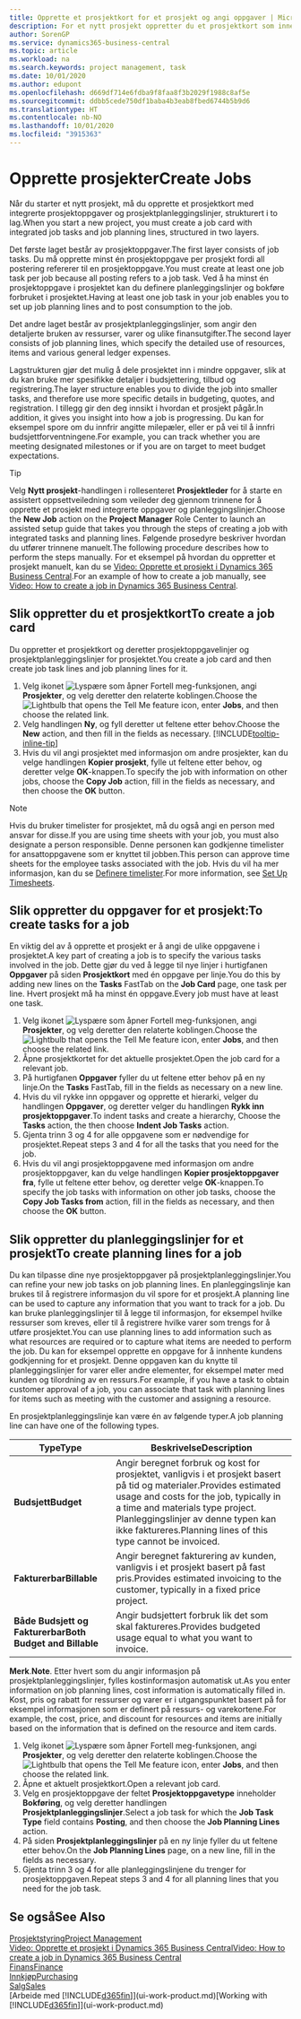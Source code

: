 ```yaml
---
title: Opprette et prosjektkort for et prosjekt og angi oppgaver | Microsoft-dokumentasjon
description: For et nytt prosjekt oppretter du et prosjektkort som inneholder prosjektoppgaver og planleggingslinjer, slik at det blir enklere å administrere fremdrift og budsjett.
author: SorenGP
ms.service: dynamics365-business-central
ms.topic: article
ms.workload: na
ms.search.keywords: project management, task
ms.date: 10/01/2020
ms.author: edupont
ms.openlocfilehash: d669df714e6fdba9f8faa8f3b2029f1988c8af5e
ms.sourcegitcommit: ddbb5cede750df1baba4b3eab8fbed6744b5b9d6
ms.translationtype: HT
ms.contentlocale: nb-NO
ms.lasthandoff: 10/01/2020
ms.locfileid: "3915363"
---
```

# <a name="create-jobs"></a><span data-ttu-id="e4782-103">Opprette prosjekter</span><span class="sxs-lookup"><span data-stu-id="e4782-103">Create Jobs</span></span>
<span data-ttu-id="e4782-104">Når du starter et nytt prosjekt, må du opprette et prosjektkort med integrerte prosjektoppgaver og prosjektplanleggingslinjer, strukturert i to lag.</span><span class="sxs-lookup"><span data-stu-id="e4782-104">When you start a new project, you must create a job card with integrated job tasks and job planning lines, structured in two layers.</span></span>  

<span data-ttu-id="e4782-105">Det første laget består av prosjektoppgaver.</span><span class="sxs-lookup"><span data-stu-id="e4782-105">The first layer consists of job tasks.</span></span> <span data-ttu-id="e4782-106">Du må opprette minst én prosjektoppgave per prosjekt fordi all postering refererer til en prosjektoppgave.</span><span class="sxs-lookup"><span data-stu-id="e4782-106">You must create at least one job task per job because all posting refers to a job task.</span></span> <span data-ttu-id="e4782-107">Ved å ha minst én prosjektoppgave i prosjektet kan du definere planleggingslinjer og bokføre forbruket i prosjektet.</span><span class="sxs-lookup"><span data-stu-id="e4782-107">Having at least one job task in your job enables you to set up job planning lines and to post consumption to the job.</span></span>

<span data-ttu-id="e4782-108">Det andre laget består av prosjektplanleggingslinjer, som angir den detaljerte bruken av ressurser, varer og ulike finansutgifter.</span><span class="sxs-lookup"><span data-stu-id="e4782-108">The second layer consists of job planning lines, which specify the detailed use of resources, items and various general ledger expenses.</span></span>

<span data-ttu-id="e4782-109">Lagstrukturen gjør det mulig å dele prosjektet inn i mindre oppgaver, slik at du kan bruke mer spesifikke detaljer i budsjettering, tilbud og registrering.</span><span class="sxs-lookup"><span data-stu-id="e4782-109">The layer structure enables you to divide the job into smaller tasks, and therefore use more specific details in budgeting, quotes, and registration.</span></span> <span data-ttu-id="e4782-110">I tillegg gir den deg innsikt i hvordan et prosjekt pågår.</span><span class="sxs-lookup"><span data-stu-id="e4782-110">In addition, it gives you insight into how a job is progressing.</span></span> <span data-ttu-id="e4782-111">Du kan for eksempel spore om du innfrir angitte milepæler, eller er på vei til å innfri budsjettforventningene.</span><span class="sxs-lookup"><span data-stu-id="e4782-111">For example, you can track whether you are meeting designated milestones or if you are on target to meet budget expectations.</span></span>

> [!TIP]
> <span data-ttu-id="e4782-112">Velg **Nytt prosjekt**-handlingen i rollesenteret **Prosjektleder** for å starte en assistert oppsettveiledning som veileder deg gjennom trinnene for å opprette et prosjekt med integrerte oppgaver og planleggingslinjer.</span><span class="sxs-lookup"><span data-stu-id="e4782-112">Choose the **New Job** action on the **Project Manager** Role Center to launch an assisted setup guide that takes you through the steps of creating a job with integrated tasks and planning lines.</span></span> <span data-ttu-id="e4782-113">Følgende prosedyre beskriver hvordan du utfører trinnene manuelt.</span><span class="sxs-lookup"><span data-stu-id="e4782-113">The following procedure describes how to perform the steps manually.</span></span> <span data-ttu-id="e4782-114">For et eksempel på hvordan du oppretter et prosjekt manuelt, kan du se [Video: Opprette et prosjekt i Dynamics 365 Business Central](https://www.youtube.com/watch?v=VqaPWr7BWmw).</span><span class="sxs-lookup"><span data-stu-id="e4782-114">For an example of how to create a job manually, see [Video: How to create a job in Dynamics 365 Business Central](https://www.youtube.com/watch?v=VqaPWr7BWmw).</span></span>

## <a name="to-create-a-job-card"></a><span data-ttu-id="e4782-115">Slik oppretter du et prosjektkort</span><span class="sxs-lookup"><span data-stu-id="e4782-115">To create a job card</span></span>
<span data-ttu-id="e4782-116">Du oppretter et prosjektkort og deretter prosjektoppgavelinjer og prosjektplanleggingslinjer for prosjektet.</span><span class="sxs-lookup"><span data-stu-id="e4782-116">You create a job card and then create job task lines and job planning lines for it.</span></span>

1. <span data-ttu-id="e4782-117">Velg ikonet ![Lyspære som åpner Fortell meg-funksjonen](media/ui-search/search_small.png "Fortell hva du vil gjøre"), angi **Prosjekter**, og velg deretter den relaterte koblingen.</span><span class="sxs-lookup"><span data-stu-id="e4782-117">Choose the ![Lightbulb that opens the Tell Me feature](media/ui-search/search_small.png "Tell me what you want to do") icon, enter **Jobs**, and then choose the related link.</span></span>  
2. <span data-ttu-id="e4782-118">Velg handlingen **Ny**, og fyll deretter ut feltene etter behov.</span><span class="sxs-lookup"><span data-stu-id="e4782-118">Choose the **New** action, and then fill in the fields as necessary.</span></span> [!INCLUDE[tooltip-inline-tip](includes/tooltip-inline-tip_md.md)]
3. <span data-ttu-id="e4782-119">Hvis du vil angi prosjektet med informasjon om andre prosjekter, kan du velge handlingen **Kopier prosjekt**, fylle ut feltene etter behov, og deretter velge **OK**-knappen.</span><span class="sxs-lookup"><span data-stu-id="e4782-119">To specify the job with information on other jobs, choose the **Copy Job** action, fill in the fields as necessary, and then choose the **OK** button.</span></span>

> [!NOTE]  
>   <span data-ttu-id="e4782-120">Hvis du bruker timelister for prosjektet, må du også angi en person med ansvar for disse.</span><span class="sxs-lookup"><span data-stu-id="e4782-120">If you are using time sheets with your job, you must also designate a person responsible.</span></span> <span data-ttu-id="e4782-121">Denne personen kan godkjenne timelister for ansattoppgavene som er knyttet til jobben.</span><span class="sxs-lookup"><span data-stu-id="e4782-121">This person can approve time sheets for the employee tasks associated with the job.</span></span> <span data-ttu-id="e4782-122">Hvis du vil ha mer informasjon, kan du se [Definere timelister](projects-how-setup-time-sheets.md).</span><span class="sxs-lookup"><span data-stu-id="e4782-122">For more information, see [Set Up Timesheets](projects-how-setup-time-sheets.md).</span></span>

## <a name="to-create-tasks-for-a-job"></a><span data-ttu-id="e4782-123">Slik oppretter du oppgaver for et prosjekt:</span><span class="sxs-lookup"><span data-stu-id="e4782-123">To create tasks for a job</span></span>
<span data-ttu-id="e4782-124">En viktig del av å opprette et prosjekt er å angi de ulike oppgavene i prosjektet.</span><span class="sxs-lookup"><span data-stu-id="e4782-124">A key part of creating a job is to specify the various tasks involved in the job.</span></span> <span data-ttu-id="e4782-125">Dette gjør du ved å legge til nye linjer i hurtigfanen **Oppgaver** på siden **Prosjektkort** med én oppgave per linje.</span><span class="sxs-lookup"><span data-stu-id="e4782-125">You do this by adding new lines on the **Tasks** FastTab on the **Job Card** page, one task per line.</span></span> <span data-ttu-id="e4782-126">Hvert prosjekt må ha minst én oppgave.</span><span class="sxs-lookup"><span data-stu-id="e4782-126">Every job must have at least one task.</span></span>

1. <span data-ttu-id="e4782-127">Velg ikonet ![Lyspære som åpner Fortell meg-funksjonen](media/ui-search/search_small.png "Fortell hva du vil gjøre"), angi **Prosjekter**, og velg deretter den relaterte koblingen.</span><span class="sxs-lookup"><span data-stu-id="e4782-127">Choose the ![Lightbulb that opens the Tell Me feature](media/ui-search/search_small.png "Tell me what you want to do") icon, enter **Jobs**, and then choose the related link.</span></span>
2. <span data-ttu-id="e4782-128">Åpne prosjektkortet for det aktuelle prosjektet.</span><span class="sxs-lookup"><span data-stu-id="e4782-128">Open the job card for a relevant job.</span></span>
3. <span data-ttu-id="e4782-129">På hurtigfanen **Oppgaver** fyller du ut feltene etter behov på en ny linje.</span><span class="sxs-lookup"><span data-stu-id="e4782-129">On the **Tasks** FastTab, fill in the fields as necessary on a new line.</span></span>
4. <span data-ttu-id="e4782-130">Hvis du vil rykke inn oppgaver og opprette et hierarki, velger du handlingen **Oppgaver**, og deretter velger du handlingen **Rykk inn prosjektoppgaver**.</span><span class="sxs-lookup"><span data-stu-id="e4782-130">To indent tasks and create a hierarchy, Choose the **Tasks** action, the then choose **Indent Job Tasks** action.</span></span>
5. <span data-ttu-id="e4782-131">Gjenta trinn 3 og 4 for alle oppgavene som er nødvendige for prosjektet.</span><span class="sxs-lookup"><span data-stu-id="e4782-131">Repeat steps 3 and 4 for all the tasks that you need for the job.</span></span>
6. <span data-ttu-id="e4782-132">Hvis du vil angi prosjektoppgavene med informasjon om andre prosjektoppgaver, kan du velge handlingen **Kopier prosjektoppgaver fra**, fylle ut feltene etter behov, og deretter velge **OK**-knappen.</span><span class="sxs-lookup"><span data-stu-id="e4782-132">To specify the job tasks with information on other job tasks, choose the **Copy Job Tasks from** action, fill in the fields as necessary, and then choose the **OK** button.</span></span>

## <a name="to-create-planning-lines-for-a-job"></a><span data-ttu-id="e4782-133">Slik oppretter du planleggingslinjer for et prosjekt</span><span class="sxs-lookup"><span data-stu-id="e4782-133">To create planning lines for a job</span></span>
<span data-ttu-id="e4782-134">Du kan tilpasse dine nye prosjektoppgaver på prosjektplanleggingslinjer.</span><span class="sxs-lookup"><span data-stu-id="e4782-134">You can refine your new job tasks on job planning lines.</span></span> <span data-ttu-id="e4782-135">En planleggingslinje kan brukes til å registrere informasjon du vil spore for et prosjekt.</span><span class="sxs-lookup"><span data-stu-id="e4782-135">A planning line can be used to capture any information that you want to track for a job.</span></span> <span data-ttu-id="e4782-136">Du kan bruke planleggingslinjer til å legge til informasjon, for eksempel hvilke ressurser som kreves, eller til å registrere hvilke varer som trengs for å utføre prosjektet.</span><span class="sxs-lookup"><span data-stu-id="e4782-136">You can use planning lines to add information such as what resources are required or to capture what items are needed to perform the job.</span></span> <span data-ttu-id="e4782-137">Du kan for eksempel opprette en oppgave for å innhente kundens godkjenning for et prosjekt. Denne oppgaven kan du knytte til planleggingslinjer for varer eller andre elementer, for eksempel møter med kunden og tilordning av en ressurs.</span><span class="sxs-lookup"><span data-stu-id="e4782-137">For example, if you have a task to obtain customer approval of a job, you can associate that task with planning lines for items such as meeting with the customer and assigning a resource.</span></span>  

<span data-ttu-id="e4782-138">En prosjektplanleggingslinje kan være én av følgende typer.</span><span class="sxs-lookup"><span data-stu-id="e4782-138">A job planning line can have one of the following types.</span></span>  

| <span data-ttu-id="e4782-139">Type</span><span class="sxs-lookup"><span data-stu-id="e4782-139">Type</span></span> | <span data-ttu-id="e4782-140">Beskrivelse</span><span class="sxs-lookup"><span data-stu-id="e4782-140">Description</span></span> |
| --- | --- |
| <span data-ttu-id="e4782-141">**Budsjett**</span><span class="sxs-lookup"><span data-stu-id="e4782-141">**Budget**</span></span> |<span data-ttu-id="e4782-142">Angir beregnet forbruk og kost for prosjektet, vanligvis i et prosjekt basert på tid og materialer.</span><span class="sxs-lookup"><span data-stu-id="e4782-142">Provides estimated usage and costs for the job, typically in a time and materials type project.</span></span> <span data-ttu-id="e4782-143">Planleggingslinjer av denne typen kan ikke faktureres.</span><span class="sxs-lookup"><span data-stu-id="e4782-143">Planning lines of this type cannot be invoiced.</span></span> |
| <span data-ttu-id="e4782-144">**Fakturerbar**</span><span class="sxs-lookup"><span data-stu-id="e4782-144">**Billable**</span></span> |<span data-ttu-id="e4782-145">Angir beregnet fakturering av kunden, vanligvis i et prosjekt basert på fast pris.</span><span class="sxs-lookup"><span data-stu-id="e4782-145">Provides estimated invoicing to the customer, typically in a fixed price project.</span></span> |
| <span data-ttu-id="e4782-146">**Både Budsjett og Fakturerbar**</span><span class="sxs-lookup"><span data-stu-id="e4782-146">**Both Budget and Billable**</span></span> |<span data-ttu-id="e4782-147">Angir budsjettert forbruk lik det som skal faktureres.</span><span class="sxs-lookup"><span data-stu-id="e4782-147">Provides budgeted usage equal to what you want to invoice.</span></span> |

<span data-ttu-id="e4782-148">**Merk**.</span><span class="sxs-lookup"><span data-stu-id="e4782-148">**Note**.</span></span> <span data-ttu-id="e4782-149">Etter hvert som du angir informasjon på prosjektplanleggingslinjer, fylles kostinformasjon automatisk ut.</span><span class="sxs-lookup"><span data-stu-id="e4782-149">As you enter information on job planning lines, cost information is automatically filled in.</span></span> <span data-ttu-id="e4782-150">Kost, pris og rabatt for ressurser og varer er i utgangspunktet basert på for eksempel informasjonen som er definert på ressurs- og varekortene.</span><span class="sxs-lookup"><span data-stu-id="e4782-150">For example, the cost, price, and discount for resources and items are initially based on the information that is defined on the resource and item cards.</span></span>

1. <span data-ttu-id="e4782-151">Velg ikonet ![Lyspære som åpner Fortell meg-funksjonen](media/ui-search/search_small.png "Fortell hva du vil gjøre"), angi **Prosjekter**, og velg deretter den relaterte koblingen.</span><span class="sxs-lookup"><span data-stu-id="e4782-151">Choose the ![Lightbulb that opens the Tell Me feature](media/ui-search/search_small.png "Tell me what you want to do") icon, enter **Jobs**, and then choose the related link.</span></span>
2. <span data-ttu-id="e4782-152">Åpne et aktuelt prosjektkort.</span><span class="sxs-lookup"><span data-stu-id="e4782-152">Open a relevant job card.</span></span>
3. <span data-ttu-id="e4782-153">Velg en prosjektoppgave der feltet **Prosjektoppgavetype** inneholder **Bokføring**, og velg deretter handlingen **Prosjektplanleggingslinjer**.</span><span class="sxs-lookup"><span data-stu-id="e4782-153">Select a job task for which the **Job Task Type** field contains **Posting**, and then choose the **Job Planning Lines** action.</span></span>  
4. <span data-ttu-id="e4782-154">På siden **Prosjektplanleggingslinjer** på en ny linje fyller du ut feltene etter behov.</span><span class="sxs-lookup"><span data-stu-id="e4782-154">On the **Job Planning Lines** page, on a new line, fill in the fields as necessary.</span></span>
5. <span data-ttu-id="e4782-155">Gjenta trinn 3 og 4 for alle planleggingslinjene du trenger for prosjektoppgaven.</span><span class="sxs-lookup"><span data-stu-id="e4782-155">Repeat steps 3 and 4 for all planning lines that you need for the job task.</span></span>

## <a name="see-also"></a><span data-ttu-id="e4782-156">Se også</span><span class="sxs-lookup"><span data-stu-id="e4782-156">See Also</span></span>

[<span data-ttu-id="e4782-157">Prosjektstyring</span><span class="sxs-lookup"><span data-stu-id="e4782-157">Project Management</span></span>](projects-manage-projects.md)  
[<span data-ttu-id="e4782-158">Video: Opprette et prosjekt i Dynamics 365 Business Central</span><span class="sxs-lookup"><span data-stu-id="e4782-158">Video: How to create a job in Dynamics 365 Business Central</span></span>](https://www.youtube.com/watch?v=VqaPWr7BWmw)  
[<span data-ttu-id="e4782-159">Finans</span><span class="sxs-lookup"><span data-stu-id="e4782-159">Finance</span></span>](finance.md)  
[<span data-ttu-id="e4782-160">Innkjøp</span><span class="sxs-lookup"><span data-stu-id="e4782-160">Purchasing</span></span>](purchasing-manage-purchasing.md)  
[<span data-ttu-id="e4782-161">Salg</span><span class="sxs-lookup"><span data-stu-id="e4782-161">Sales</span></span>](sales-manage-sales.md)  
<span data-ttu-id="e4782-162">[Arbeide med [!INCLUDE[d365fin](includes/d365fin_md.md)]](ui-work-product.md)</span><span class="sxs-lookup"><span data-stu-id="e4782-162">[Working with [!INCLUDE[d365fin](includes/d365fin_md.md)]](ui-work-product.md)</span></span>  
